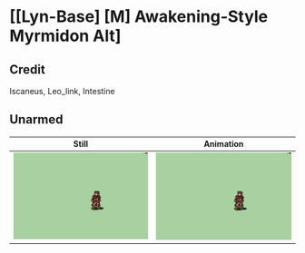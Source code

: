 # [\[Lyn-Base\] \[M\] Awakening-Style Myrmidon Alt]

## Credit

Iscaneus, Leo_link, Intestine
	
## Unarmed

| Still | Animation |
| :---: | :-------: |
| ![Unarmed still](./Unarmed_000.png) | ![Unarmed animation](./Unarmed.gif) |
